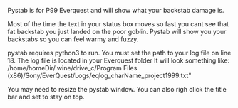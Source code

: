 Pystab is for P99 Everquest and will show what your backstab damage is.

Most of the time the text in your status box moves so fast you cant see that fat backstab
you just landed on the poor goblin. Pystab will show you your backstabs so you can feel warmy and fuzzy.

pystab requires python3 to run.
You must set the path to your log file on line 18. The log file is located in your Everquest folder
It will look something like: 
/home/homeDir/.wine/drive_c/Program Files (x86)/Sony/EverQuest/Logs/eqlog_charName_project1999.txt"

You may need to resize the pystab window. You can also righ click the title bar and set to stay on top.
